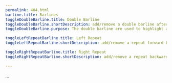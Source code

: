 ```yaml
---
permalink: 404.html
barline.title: Barlines
toggleDoubleBarline.title: Double Barline
toggleDoubleBarline.shortDescription: add/remove a double barline after the selected measure
toggleDoubleBarline.purpose: The double barline are used to highlight a change of "section" in the score. Some conventions requires to display a double barline when there is a change of key

toggleLeftRepeatBarline.title: Left Repeat
toggleLeftRepeatBarline.shortDescription: add/remove a repeat forward before the selected measure

toggleRightRepeatBarline.title: Right Repeat
toggleRightRepeatBarline.shortDescription: add/remove a repeat backward after the selected measure

---
```


...
